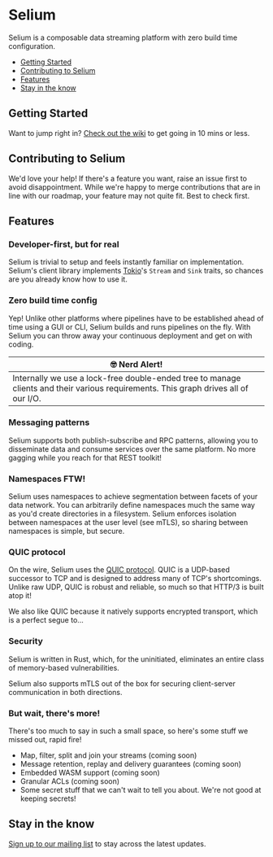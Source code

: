 # Selium

Selium is a composable data streaming platform with zero build time configuration.

- [Getting Started](#getting-started)
- [Contributing to Selium](#contributing-to-selium)
- [Features](#features)
- [Stay in the know](#stay-in-the-know)

## Getting Started

Want to jump right in? [Check out the wiki](wiki/Getting-Started) to get going in 10 mins or less.

## Contributing to Selium

We'd love your help! If there's a feature you want, raise an issue first to avoid disappointment.
While we're happy to merge contributions that are in line with our roadmap, your feature may not
quite fit. Best to check first.

## Features

### Developer-first, but for real

Selium is trivial to setup and feels instantly familiar on implementation. Selium's client library
implements [Tokio](https://tokio.rs)'s `Stream` and `Sink` traits, so chances are you already know
how to use it.

### Zero build time config

Yep! Unlike other platforms where pipelines have to be established ahead of time using a GUI or
CLI, Selium builds and runs pipelines on the fly. With Selium you can throw away your continuous
deployment and get on with coding.

| :nerd_face: Nerd Alert!                                                                                                             |
| ----------------------------------------------------------------------------------------------------------------------------------- |
| Internally we use a lock-free double-ended tree to manage clients and their various requirements. This graph drives all of our I/O. |

### Messaging patterns

Selium supports both publish-subscribe and RPC patterns, allowing you to disseminate data and
consume services over the same platform. No more gagging while you reach for that REST toolkit!

### Namespaces FTW!

Selium uses namespaces to achieve segmentation between facets of your data network. You can
arbitrarily define namespaces much the same way as you'd create directories in a filesystem. Selium
enforces isolation between namespaces at the user level (see mTLS), so sharing between namespaces
is simple, but secure.

### QUIC protocol

On the wire, Selium uses the [QUIC protocol](https://quicwg.org). QUIC is a UDP-based successor to
TCP and is designed to address many of TCP's shortcomings. Unlike raw UDP, QUIC is robust and
reliable, so much so that HTTP/3 is built atop it!

We also like QUIC because it natively supports encrypted transport, which is a perfect segue to...

### Security

Selium is written in Rust, which, for the uninitiated, eliminates an entire class of
memory-based vulnerabilities.

Selium also supports mTLS out of the box for securing client-server communication in both
directions.

### But wait, there's more!

There's too much to say in such a small space, so here's some stuff we missed out, rapid fire!
- Map, filter, split and join your streams (coming soon)
- Message retention, replay and delivery guarantees (coming soon)
- Embedded WASM support (coming soon)
- Granular ACLs (coming soon)
- Some secret stuff that we can't wait to tell you about. We're not good at keeping secrets!

## Stay in the know

[Sign up to our mailing list](https://selium.com/#signup) to stay across the latest updates.
